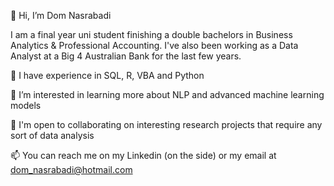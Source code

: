 👋 Hi, I’m Dom Nasrabadi

I am a final year uni student finishing a double bachelors in Business Analytics & Professional Accounting. I've also been working as a Data Analyst at a Big 4 
Australian Bank for the last few years. 

👀 I have experience in SQL, R, VBA and Python

🌱 I’m interested in learning more about NLP and advanced machine learning models

💞️ I'm open to collaborating on interesting research projects that require any sort of data analysis

📫 You can reach me on my Linkedin (on the side) or my email at dom_nasrabadi@hotmail.com

<!---
domnasrabadi/domnasrabadi is a ✨ special ✨ repository because its `README.md` (this file) appears on your GitHub profile.
You can click the Preview link to take a look at your changes.
--->
